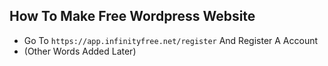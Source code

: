 ## How To Make Free Wordpress Website
- Go To `https://app.infinityfree.net/register` And Register A Account
- (Other Words Added Later)